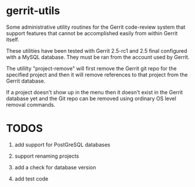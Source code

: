 gerrit-utils
============

Some administrative utility routines for the Gerrit code-review system
that support features that cannot be accomplished easily from within
Gerrit itself.

These utilities have been tested with Gerrit 2.5-rc1 and 2.5 final
configured with a MySQL database.  They must be ran from the account
used by Gerrit.

The utililty "project-remove" will first remove the Gerrit git repo
for the specified project and then it will remove references to that
project from the Gerrit database.

If a project doesn't show up in the menu then it doesn't exist in the
Gerrit database yet and the Git repo can be removed using ordinary OS
level removal commands.

TODOS
=====

1. add support for PostGreSQL databases

2. support renaming projects

3. add a check for database version

4. add test code
